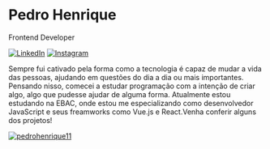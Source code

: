 # Pedro Henrique
Frontend Developer

<p align="left">
  <a href="#" title="LinkedIn">
  <img src="https://img.shields.io/badge/-Linkedin-0e76a8?style=flat-square&logo=Linkedin&logoColor=white&link=[pedrohenrique](https://www.linkedin.com/in/pedro-henrique-79483b19a/)" alt="LinkedIn"/></a>
  <a href="#" title="Instagram">
  <img src="https://img.shields.io/badge/-Instagram-DF0174?style=flat-square&labelColor=DF0174&logo=instagram&logoColor=white&link=[pedroballack](https://www.instagram.com/pedroballack/)https://www.instagram.com/pedroballack/" alt="Instagram"/></a>
</p>
<p align="left"> 
Sempre fui cativado pela forma como a tecnologia é capaz de mudar a vida das pessoas, ajudando em questões do dia a dia ou mais importantes. Pensando nisso, comecei a estudar programação com a intenção de criar algo, algo que pudesse ajudar de alguma forma. Atualmente estou estudando na EBAC, onde estou me especializando como desenvolvedor JavaScript e seus freamworks como Vue.js e React.Venha conferir alguns dos projetos!
</p>

[![pedrohenrique11](https://github-readme-stats.vercel.app/api/top-langs/?username=pedrohenrique11&hide=html&layout=compact&theme=default)](https://github.com/anuraghazra/github-readme-stats)
